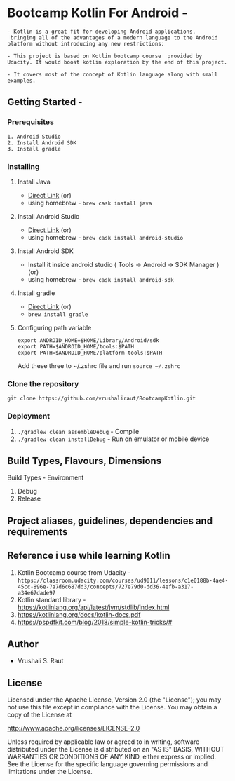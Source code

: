 # Bootcamp Kotlin For Android -

    - Kotlin is a great fit for developing Android applications,
     bringing all of the advantages of a modern language to the Android platform without introducing any new restrictions:

    - This project is based on Kotlin bootcamp course  provided by Udacity. It would boost kotlin exploration by the end of this project.

    - It covers most of the concept of Kotlin language along with small examples.


## Getting Started -


### Prerequisites
    1. Android Studio
    2. Install Android SDK
    3. Install gradle

### Installing
1) Install Java
    - [Direct Link](https://www.java.com/en/download/help/mac_install.xml)
                        (or)
    - using homebrew - ```brew cask install java```

2) Install Android Studio
    - [Direct Link](https://developer.android.com/studio/index.html)
                        (or)
    - using homebrew - ```brew cask install android-studio```

3) Install Android SDK
    - Install it inside android studio ( Tools -> Android -> SDK Manager )
                        (or)
    - using homebrew - ```brew cask install android-sdk```

4) Install gradle
    - [Direct Link](https://gradle.org/install/)
                        (or)
    - ```brew install gradle```

5) Configuring path variable
    ```
    export ANDROID_HOME=$HOME/Library/Android/sdk
    export PATH=$ANDROID_HOME/tools:$PATH
    export PATH=$ANDROID_HOME/platform-tools:$PATH
    ```
    Add these three to ~/.zshrc file and run ```source ~/.zshrc```

### Clone the repository
```git clone https://github.com/vrushaliraut/BootcampKotlin.git```

### Deployment
   1. `./gradlew clean assembleDebug` - Compile
   2. `./gradlew clean installDebug`  - Run on emulator or mobile device

## Build Types, Flavours, Dimensions

Build Types - Environment
1) Debug
2) Release

## Project aliases, guidelines, dependencies and requirements

## Reference i use while learning Kotlin
1. Kotlin Bootcamp course from Udacity - `https://classroom.udacity.com/courses/ud9011/lessons/c1e0188b-4ae4-45cc-896e-7a7d6c687dd3/concepts/727e79d0-dd36-4efb-a317-a34e67dade97`
2. Kotlin standard library - https://kotlinlang.org/api/latest/jvm/stdlib/index.html
3. https://kotlinlang.org/docs/kotlin-docs.pdf
4. https://pspdfkit.com/blog/2018/simple-kotlin-tricks/#

## Author
   - Vrushali S. Raut

## License
Licensed under the Apache License, Version 2.0 (the "License");
you may not use this file except in compliance with the License.
You may obtain a copy of the License at

   http://www.apache.org/licenses/LICENSE-2.0

Unless required by applicable law or agreed to in writing, software
distributed under the License is distributed on an "AS IS" BASIS,
WITHOUT WARRANTIES OR CONDITIONS OF ANY KIND, either express or implied.
See the License for the specific language governing permissions and
limitations under the License.